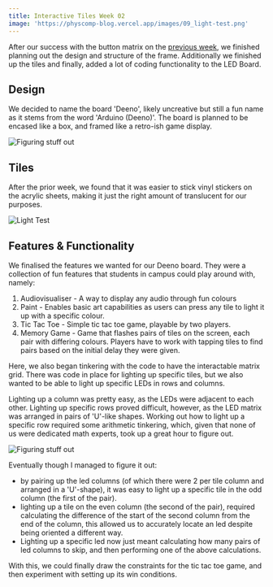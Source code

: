```yaml
---
title: Interactive Tiles Week 02
image: 'https://physcomp-blog.vercel.app/images/09_light-test.png'
---
```


After our success with the button matrix on the [previous week](./interactivetiles-01), we finished planning out the design and structure of the frame. Additionally we finished up the tiles and finally, added a lot of coding functionality to the LED Board.

## Design

We decided to name the board 'Deeno', likely uncreative but still a fun name as it stems from the word 'Arduino (Deeno)'. The board is planned to be encased like a box, and framed like a retro-ish game display.


![Figuring stuff out](/images/09_designing.png)

## Tiles

After the prior week, we found that it was easier to stick vinyl stickers on the acrylic sheets, making it just the right amount of translucent for our purposes.

![Light Test](/images/09_light-test.png)

## Features & Functionality

We finalised the features we wanted for our Deeno board. They were a collection of fun features that students in campus could play around with, namely:
1. Audiovisualiser - A way to display any audio through fun colours
2. Paint - Enables basic art capabilities as users can press any tile to light it up with a specific colour.
3. Tic Tac Toe - Simple tic tac toe game, playable by two players.
4. Memory Game - Game that flashes pairs of tiles on the screen, each pair with differing colours. Players have to work with tapping tiles to find pairs based on the initial delay they were given.

Here, we also began tinkering with the code to have the interactable matrix grid. There was code in place for lighting up specific tiles, but we also wanted to be able to light up specific LEDs in rows and columns.

Lighting up a column was pretty easy, as the LEDs were adjacent to each other. Lighting up specific rows proved difficult, however, as the LED matrix was arranged in pairs of 'U'-like shapes. Working out how to light up a specific row required some arithmetic tinkering, which, given that none of us were dedicated math experts, took up a great hour to figure out.

![Figuring stuff out](/images/09_figuring.png)

Eventually though I managed to figure it out:
- by pairing up the led columns (of which there were 2 per tile column and arranged in a 'U'-shape), it was easy to light up a specific tile in the odd column (the first of the pair). 
- lighting up a tile on the even column (the second of the pair), required calculating the difference of the start of the second column from the end of the column, this allowed us to accurately locate an led despite being oriented a different way.
- Lighting up a specific led now just meant calculating how many pairs of led columns to skip, and then performing one of the above calculations.

With this, we could finally draw the constraints for the tic tac toe game, and then experiment with setting up its win conditions.